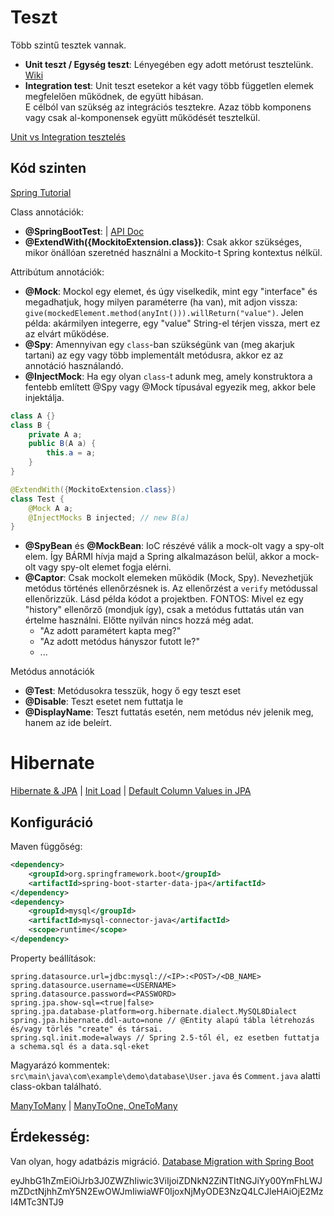 Teszt
=====
Több szintű tesztek vannak.
- **Unit teszt / Egység teszt**: Lényegében egy adott metórust tesztelünk. [Wiki](https://hu.wikipedia.org/wiki/Egys%C3%A9gtesztel%C3%A9s)
- **Integration test**: Unit teszt esetekor a két vagy több független elemek megfelelően működnek, de együtt hibásan.  
E célból van szükség az integrációs tesztekre. Azaz több komponens vagy csak al-komponensek együtt működését tesztelkül.

[Unit vs Integration tesztelés](https://hu.education-wiki.com/8640637-unit-test-vs-integration-test)

Kód szinten
-----------
[Spring Tutorial](https://spring.io/guides/gs/testing-web/)

Class annotációk:
- **@SpringBootTest**: | [API Doc](https://docs.spring.io/spring-boot/docs/current/api/org/springframework/boot/test/context/SpringBootTest.html)
- **@ExtendWith({MockitoExtension.class})**: Csak akkor szükséges, mikor önállóan szeretnéd használni a Mockito-t Spring kontextus nélkül.

Attribútum annotációk:
- **@Mock**: Mockol egy elemet, és úgy viselkedik, mint egy "interface" és megadhatjuk, hogy milyen paraméterre (ha van), 
mit adjon vissza: `give(mockedElement.method(anyInt())).willReturn("value")`. Jelen példa: akármilyen integerre, egy "value" String-el térjen vissza, mert ez az elvárt működése.
- **@Spy**: Amennyivan egy `class`-ban szükségünk van (meg akarjuk tartani) az egy vagy több implementált metódusra, akkor ez az annotáció használandó.
- **@InjectMock**: Ha egy olyan `class`-t adunk meg, amely konstruktora a fentebb említett @Spy vagy @Mock típusával egyezik meg, akkor bele injektálja.
```java
class A {}
class B {
    private A a;
    public B(A a) {
        this.a = a;
    }
}

@ExtendWith({MockitoExtension.class})
class Test {
    @Mock A a;
    @InjectMocks B injected; // new B(a)
}
```
- **@SpyBean** és **@MockBean**: IoC részévé válik a mock-olt vagy a spy-olt elem. Így BÁRMI hívja majd a Spring alkalmazáson belül, akkor a mock-olt vagy spy-olt elemet fogja elérni.
- **@Captor**: Csak mockolt elemeken működik (Mock, Spy). Nevezhetjük metódus történés ellenőrzésnek is. Az ellenőrzést a `verify` metódussal ellenőrizzük. Lásd példa kódot a projektben.
FONTOS: Mivel ez egy "history" ellenőrző (mondjuk így), csak a metódus futtatás után van értelme használni. Előtte nyilván nincs hozzá még adat.
  - "Az adott paramétert kapta meg?"
  - "Az adott metódus hányszor futott le?"
  - ...

Metódus annotációk
- **@Test**: Metódusokra tesszük, hogy ő egy teszt eset
- **@Disable**: Teszt esetet nem futtatja le
- **@DisplayName**: Teszt futtatás esetén, nem metódus név jelenik meg, hanem az ide beleírt.


Hibernate
=====
[Hibernate & JPA](https://www.baeldung.com/learn-jpa-hibernate) |
[Init Load](https://www.baeldung.com/spring-boot-data-sql-and-schema-sql) |
[Default Column Values in JPA](https://www.baeldung.com/jpa-default-column-values)

Konfiguráció
------------
Maven függőség:
```xml
<dependency>
    <groupId>org.springframework.boot</groupId>
    <artifactId>spring-boot-starter-data-jpa</artifactId>
</dependency>
<dependency>
    <groupId>mysql</groupId>
    <artifactId>mysql-connector-java</artifactId>
    <scope>runtime</scope>
</dependency>
```

Property beállítások:
```properties
spring.datasource.url=jdbc:mysql://<IP>:<POST>/<DB_NAME>
spring.datasource.username=<USERNAME>
spring.datasource.password=<PASSWORD>
spring.jpa.show-sql=<true|false>
spring.jpa.database-platform=org.hibernate.dialect.MySQL8Dialect
spring.jpa.hibernate.ddl-auto=none // @Entity alapú tábla létrehozás és/vagy törlés "create" és társai.
spring.sql.init.mode=always // Spring 2.5-től él, ez esetben futtatja a schema.sql és a data.sql-eket
```

Magyarázó kommentek: `src\main\java\com\example\demo\database\User.java` és `Comment.java` alatti class-okban található.

[ManyToMany](https://www.baeldung.com/hibernate-many-to-many) | [ManyToOne, OneToMany](https://www.baeldung.com/hibernate-one-to-many)

Érdekesség:
----------
Van olyan, hogy adatbázis migráció. [Database Migration with Spring Boot](https://thorben-janssen.com/database-migration-with-spring-boot/)


eyJhbG1hZmEiOiJrb3J0ZWZhIiwic3ViIjoiZDNkN2ZiNTItNGJiYy00YmFhLWJmZDctNjhhZmY5N2EwOWJmIiwiaWF0IjoxNjMyODE3NzQ4LCJleHAiOjE2MzI4MTc3NTJ9